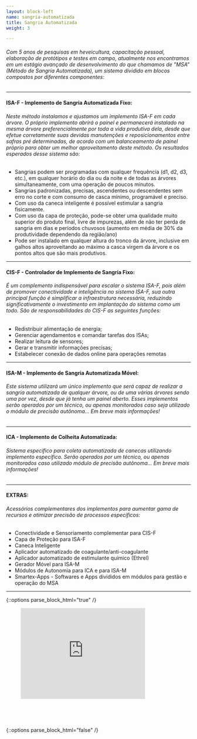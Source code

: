 ```yaml
---
layout: block-left
name: sangria-automatizada
title: Sangria Automatizada
weight: 3

---
```

###### Com 5 anos de pesquisas em heveicultura, capacitação pessoal, elaboração de protótipos e testes em campo, atualmente nos encontramos em um estágio avançado de desenvolvimento do que chamamos de ”MSA” (Método de Sangria Automatizada), um sistema dividido em blocos compostos por diferentes componentes:

***

#### **ISA-F** - Implemento de Sangria Automatizada Fixo:

###### Neste método instalamos e ajustamos um implemento ISA-F em cada árvore. O próprio implemento abrirá o painel e permanecerá instalado na mesma árvore preferencialmente por toda a vida produtiva dela, desde que efetue corretamente suas devidas manutenções e reposicionamentos entre safras pré determinadas, de acordo com um balanceamento de painel próprio para obter um melhor aproveitamento deste método. Os resultados esperados desse sistema são:

* Sangrias podem ser programadas com qualquer frequência (d1, d2, d3, etc.), em qualquer horário do dia ou da noite e de todas as árvores simultaneamente, com uma operação de poucos minutos.
* Sangrias padronizadas, precisas, ascendentes ou descendentes sem erro no corte e com consumo de casca mínimo, programável e preciso.
* Com uso da caneca inteligente é possível estimular a sangria fisicamente.
* Com uso da capa de proteção, pode-se obter uma qualidade muito superior do produto final, livre de impurezas, além de não ter perda de sangria em dias e períodos chuvosos (aumento em média de 30% da produtividade dependendo da região/ano)
* Pode ser instalado em qualquer altura do tronco da árvore, inclusive em galhos altos aproveitando ao máximo a casca virgem da árvore e os pontos altos que são mais produtivos.

***

#### **CIS-F** - Controlador de Implemento de Sangria Fixo:

###### É um complemento indispensável para escalar o sistema ISA-F,  pois além de promover conectividade e inteligência no sistema ISA-F, sua outra principal função é simplificar a infraestrutura necessária, reduzindo significativamente o investimento em implantação do sistema como um todo. São de responsabilidades do CIS-F as seguintes funções:

* Redistribuir alimentação de energia;
* Gerenciar agendamentos e comandar tarefas dos ISAs;
* Realizar leitura de sensores;
* Gerar e transmitir informações precisas;
* Estabelecer conexão de dados online para operações remotas

***

#### **ISA-M** - Implemento de Sangria Automatizada Móvel:

###### Este sistema utilizará um único implemento que será capaz de realizar a sangria automatizada de qualquer árvore, ou de uma várias árvores sendo uma por vez, desde que já tenha um painel aberto. Esses implementos serão operados por um técnico, ou apenas monitorados caso seja utilizado o módulo de precisão autônoma... Em breve mais informações!

***

#### **ICA** - Implemento de Colheita Automatizada:

###### Sistema específico para coleta automatizada de canecas utilizando implemento específico. Serão operados por um técnico, ou apenas monitorados caso utilizado módulo de precisão autônoma... Em breve mais informações!

***

#### **EXTRAS:**

###### Acessórios complementares dos implementos para aumentar gama de recursos e otimizar precisão de processos específicos:

* Conectividade e Sensoriamento complementar para CIS-F
* Capa de Proteção para ISA-F
* Caneca Inteligente
* Aplicador automatizado de coagulante/anti-coagulante
* Aplicador automatizado de estimulante químico (Ethrel)
* Gerador Móvel para ISA-M
* Módulos de Autonomia para ICA e para ISA-M
* Smartex-Apps - Softwares e Apps divididos em módulos para gestão e operação do MSA

***

{::options parse_block_html="true" /}
<figure style="position: relative; padding-bottom: 56.25%; padding-top: 25px; height: 0;">
<iframe src="https://www.youtube.com/embed/p4DAHWZQwh0?fs=0" frameborder="0" style="position: absolute; top: 0;	left: 0; width: 80%;	height: 80%;"></iframe>
</figure>
{::options parse_block_html="false" /}